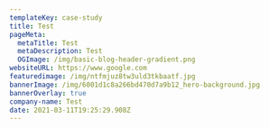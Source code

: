 ```yaml
---
templateKey: case-study
title: Test
pageMeta:
  metaTitle: Test
  metaDescription: Test
  OGImage: /img/basic-blog-header-gradient.png
websiteURL: https://www.google.com
featuredimage: /img/ntfmjuz8tw3uld3tkbaatf.jpg
bannerImage: /img/6001d1c8a266bd470d7a9b12_hero-background.jpg
bannerOverlay: true
company-name: Test
date: 2021-03-11T19:25:29.908Z
---
```


